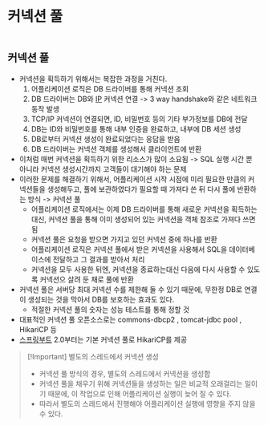 # 커넥션 풀

```table-of-contents
```

##  커넥션 풀

- 커넥션을 획득하기 위해서는 복잡한 과정을 거친다.
	1. 어플리케이션 로직은 DB 드라이버를 통해 커넥션 조회
	2. DB 드라이버는 DB와 [IP](../TCP/IP.md) 커넥션 연결 -> 3 way handshake와 같은 네트워크 동작 발생
	3. TCP/IP 커넥션이 연결되면, ID, 비밀번호 등의 기타 부가정보를 DB에 전달
	4. DB는 ID와 비밀번호를 통해 내부 인증을 완료하고, 내부에 DB 세션 생성
	5. DB로부터 커넥션 생성이 완료되었다는 응답을 받음
	6. DB 드라이버는 커넥션 객체를 생성해서 클라이언트에 반환
- 이처럼 매번 커넥션을 획득하기 위한 리소스가 많이 소요됨 -> SQL 실행 시간 뿐 아니라 커넥션 생성시간까지 고객들이 대기해야 하는 문제
- 이러한 문제를 해결하기 위해서, 어플리케이션 시작 시점에 미리 필요한 만큼의 커넥션들을 생성해두고, 풀에 보관하였다가 필요할 때 가져다 쓴 뒤 다시 풀에 반환하는 방식 -> 커넥션 풀
	- 어플리케이션 로직에서는 이제 DB 드라이버를 통해 새로운 커넥션을 획득하는 대신, 커넥션 풀을 통해 이미 생성되어 있는 커넥션을 객체 참조로 가져다 쓰면 됨
	- 커넥션 풀은 요청을 받으면 가지고 있던 커넥션 중에 하나를 반환
	- 어플리케이션 로직은 커넥션 풀에서 받은 커넥션을 사용해서 SQL을 데이터베이스에 전달하고 그 결과를 받아서 처리
	- 커넥션을 모두 사용한 뒤엔, 커넥션을 종료하는대신 다음에 다시 사용할 수 있도록 커넥션으 살려 둔 채로 풀에 반환
- 커넥션 풀은 서버당 최대 커넥션 수를 제한해 둘 수 있기 때문에, 무한정 DB로 연결이 생성되는 것을 막아서 DB를 보호하는 효과도 있다.
	- 적절한 커넥션 풀의 숫자는 성능 테스트를 통해 정할 것
- 대표적인 커넥션 풀 오픈소스로는 commons-dbcp2 , tomcat-jdbc pool , HikariCP 등
- [스프링부트](../미완성%20문서/SpringBoot.md) 2.0부터는 기본 커넥션 풀로 HikariCP를 제공

> [!Important] 별도의 스레드에서 커넥션 생성
> - 커넥션 풀 방식의 경우, 별도의 스레드에서 커넥션을 생성함
> - 커넥션 풀을 채우기 위해 커넥션들을 생성하는 일은 비교적 오래걸리는 일이기 때문에, 이 작업으로 인해 어플리케이션 실행이 늦어 질 수 있다.
> - 따라서 별도의 스레드에서 진행해야 어플리케이션 실행에 영향을 주지 않을 수 있다.


